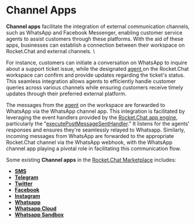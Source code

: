 # Channel Apps

**Channel apps** facilitate the integration of external communication channels, such as WhatsApp and Facebook Messenger, enabling customer service agents to assist customers through these platforms. With the aid of these apps, businesses can establish a connection between their workspace on Rocket.Chat and external channels. \


For instance, customers can initiate a conversation on WhatsApp to inquire about a support ticket issue, while the designated [agent ](https://docs.rocket.chat/use-rocket.chat/omnichannel/agents)on the Rocket.Chat workspace can confirm and provide updates regarding the ticket's status. This seamless integration allows agents to efficiently handle customer queries across various channels while ensuring customers receive timely updates through their preferred external platform.

The messages from the [agent](https://docs.rocket.chat/use-rocket.chat/omnichannel/agents) on the workspace are forwarded to WhatsApp via the WhatsApp channel app. This integration is facilitated by leveraging the event handlers provided by the [Rocket.Chat app engine](broken-reference), particularly the "[executePostMessageSentHandler](https://rocketchat.github.io/Rocket.Chat.Apps-engine/interfaces/messages\_ipostmessagesent.ipostmessagesent.html)." It listens for the agents' responses and ensures they're seamlessly relayed to Whatsapp. Similarly, incoming messages from WhatsApp are forwarded to the appropriate Rocket.Chat channel via the WhatsApp webhook, with the WhatsApp channel app playing a pivotal role in facilitating this communication flow.

Some existing **Channel apps** in the [Rocket.Chat Marketplace](https://www.rocket.chat/marketplace) includes:

* [**SMS**](https://docs.rocket.chat/extend-rocket.chat-capabilities/rocket.chat-marketplace/rocket.chat-public-apps-guides/omnichannel-apps/sms)
* [**Telegram**](https://docs.rocket.chat/extend-rocket.chat-capabilities/rocket.chat-marketplace/rocket.chat-public-apps-guides/omnichannel-apps/telegram-app)
* [**Twitter**](https://docs.rocket.chat/extend-rocket.chat-capabilities/rocket.chat-marketplace/rocket.chat-public-apps-guides/omnichannel-apps/twitter-app)
* [**Facebook**](https://docs.rocket.chat/extend-rocket.chat-capabilities/rocket.chat-marketplace/rocket.chat-public-apps-guides/omnichannel-apps/facebook-app)
* [**Instagram**](https://docs.rocket.chat/extend-rocket.chat-capabilities/rocket.chat-marketplace/rocket.chat-public-apps-guides/omnichannel-apps/instagram-direct)
* [**Whatsapp**](https://docs.rocket.chat/extend-rocket.chat-capabilities/rocket.chat-marketplace/rocket.chat-public-apps-guides/omnichannel-apps/whatsapp)
* [**Whatsapp Cloud**](https://docs.rocket.chat/extend-rocket.chat-capabilities/rocket.chat-marketplace/rocket.chat-public-apps-guides/omnichannel-apps/whatsapp-cloud-app)
* [**Whatsapp Sandbox**](https://docs.rocket.chat/extend-rocket.chat-capabilities/rocket.chat-marketplace/rocket.chat-public-apps-guides/omnichannel-apps/whatsapp-sandbox)
